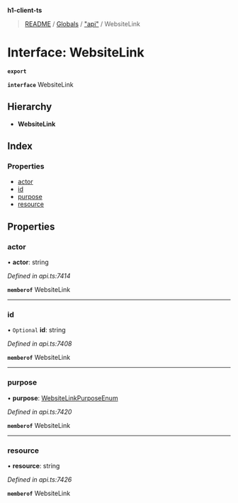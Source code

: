 **h1-client-ts**

> [README](../README.md) / [Globals](../globals.md) / ["api"](../modules/_api_.md) / WebsiteLink

# Interface: WebsiteLink

**`export`** 

**`interface`** WebsiteLink

## Hierarchy

* **WebsiteLink**

## Index

### Properties

* [actor](_api_.websitelink.md#actor)
* [id](_api_.websitelink.md#id)
* [purpose](_api_.websitelink.md#purpose)
* [resource](_api_.websitelink.md#resource)

## Properties

### actor

•  **actor**: string

*Defined in api.ts:7414*

**`memberof`** WebsiteLink

___

### id

• `Optional` **id**: string

*Defined in api.ts:7408*

**`memberof`** WebsiteLink

___

### purpose

•  **purpose**: [WebsiteLinkPurposeEnum](../enums/_api_.websitelinkpurposeenum.md)

*Defined in api.ts:7420*

**`memberof`** WebsiteLink

___

### resource

•  **resource**: string

*Defined in api.ts:7426*

**`memberof`** WebsiteLink
